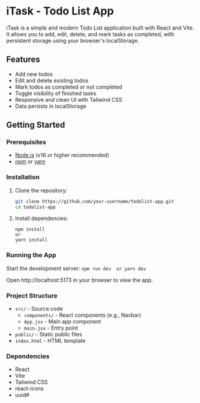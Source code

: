 # iTask - Todo List App

iTask is a simple and modern Todo List application built with React and Vite. It allows you to add, edit, delete, and mark tasks as completed, with persistent storage using your browser's localStorage.

## Features

- Add new todos
- Edit and delete existing todos
- Mark todos as completed or not completed
- Toggle visibility of finished tasks
- Responsive and clean UI with Tailwind CSS
- Data persists in localStorage

## Getting Started

### Prerequisites

- [Node.js](https://nodejs.org/) (v16 or higher recommended)
- [npm](https://www.npmjs.com/) or [yarn](https://yarnpkg.com/)

### Installation
1. Clone the repository:
   ```sh
   git clone https://github.com/your-username/todolist-app.git
   cd todolist-app

2. Install dependencies:
    ``` 
    npm install
    or
    yarn install 
    ```

### Running the App
Start the development server:
    ```
    npm run dev 
    or
    yarn dev
    ```

Open http://localhost:5173 in your browser to view the app.

### Project Structure
- `src/` - Source code
    - `components/` - React components (e.g., Navbar)
    - `App.jsx` - Main app component
    - `main.jsx` - Entry point
- `public/` - Static public files
- `index.html` - HTML template

### Dependencies
- React
- Vite
- Tailwind CSS
- react-icons
- uuid#
